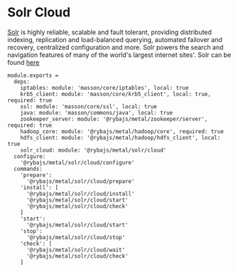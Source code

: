 
# Solr Cloud

[Solr](http://lucene.apache.org/solr/standalone/) is highly reliable, scalable and fault tolerant, providing distributed indexing, replication and load-balanced querying, automated failover and recovery, centralized configuration and more.
Solr powers the search and navigation features of many of the world's largest internet sites'. 
Solr can be found [here](http://wwwftp.ciril.fr/pub/apache/lucene/solr/standalone/)

    module.exports =
      deps:
        iptables: module: 'masson/core/iptables', local: true
        krb5_client: module: 'masson/core/krb5_client', local: true, required: true
        ssl: module: 'masson/core/ssl', local: true
        java: module: 'masson/commons/java', local: true
        zookeeper_server: module: '@rybajs/metal/zookeeper/server', required: true
        hadoop_core: module: '@rybajs/metal/hadoop/core', required: true
        hdfs_client: module: '@rybajs/metal/hadoop/hdfs_client', local: true
        solr_cloud: module: '@rybajs/metal/solr/cloud'
      configure:
        '@rybajs/metal/solr/cloud/configure'
      commands:
        'prepare':
          '@rybajs/metal/solr/cloud/prepare'
        'install': [
          '@rybajs/metal/solr/cloud/install'
          '@rybajs/metal/solr/cloud/start'
          '@rybajs/metal/solr/cloud/check'
        ]
        'start':
          '@rybajs/metal/solr/cloud/start'
        'stop':
          '@rybajs/metal/solr/cloud/stop'
        'check': [
          '@rybajs/metal/solr/cloud/wait'
          '@rybajs/metal/solr/cloud/check'
        ]
